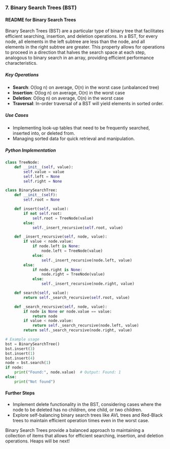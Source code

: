 ### 7. Binary Search Trees (BST)

#### README for Binary Search Trees

Binary Search Trees (BST) are a particular type of binary tree that facilitates efficient searching, insertion, and deletion operations. In a BST, for every node, all elements in the left subtree are less than the node, and all elements in the right subtree are greater. This property allows for operations to proceed in a direction that halves the search space at each step, analogous to binary search in an array, providing efficient performance characteristics.

##### Key Operations

- **Search**: O(log n) on average, O(n) in the worst case (unbalanced tree)
- **Insertion**: O(log n) on average, O(n) in the worst case
- **Deletion**: O(log n) on average, O(n) in the worst case
- **Traversal**: In-order traversal of a BST will yield elements in sorted order.

##### Use Cases

- Implementing look-up tables that need to be frequently searched, inserted into, or deleted from.
- Managing sorted data for quick retrieval and manipulation.

##### Python Implementation

```python
class TreeNode:
    def __init__(self, value):
        self.value = value
        self.left = None
        self.right = None

class BinarySearchTree:
    def __init__(self):
        self.root = None

    def insert(self, value):
        if not self.root:
            self.root = TreeNode(value)
        else:
            self._insert_recursive(self.root, value)

    def _insert_recursive(self, node, value):
        if value < node.value:
            if node.left is None:
                node.left = TreeNode(value)
            else:
                self._insert_recursive(node.left, value)
        else:
            if node.right is None:
                node.right = TreeNode(value)
            else:
                self._insert_recursive(node.right, value)

    def search(self, value):
        return self._search_recursive(self.root, value)

    def _search_recursive(self, node, value):
        if node is None or node.value == value:
            return node
        if value < node.value:
            return self._search_recursive(node.left, value)
        return self._search_recursive(node.right, value)

# Example usage
bst = BinarySearchTree()
bst.insert(3)
bst.insert(1)
bst.insert(4)
node = bst.search(1)
if node:
    print("Found:", node.value)  # Output: Found: 1
else:
    print("Not found")
```

#### Further Steps

- Implement delete functionality in the BST, considering cases where the node to be deleted has no children, one child, or two children.
- Explore self-balancing binary search trees like AVL trees and Red-Black trees to maintain efficient operation times even in the worst case.

Binary Search Trees provide a balanced approach to maintaining a collection of items that allows for efficient searching, insertion, and deletion operations. Heaps will be next!
